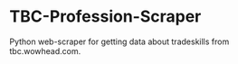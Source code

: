 # TBC-Profession-Scraper
Python web-scraper for getting data about tradeskills from tbc.wowhead.com.
